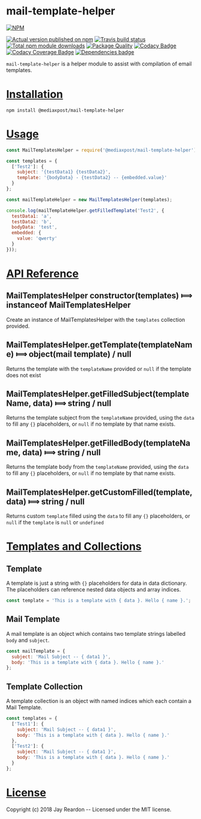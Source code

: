 # mail-template-helper

[![NPM](https://nodei.co/npm/@mediaxpost/mail-template-helper.png?downloads=true)](https://nodei.co/npm/@mediaxpost/mail-template-helper/)

[![Actual version published on npm](http://img.shields.io/npm/v/@mediaxpost/mail-template-helper.svg)](https://www.npmjs.org/package/@mediaxpost/mail-template-helper)
[![Travis build status](https://travis-ci.org/MediaXPost/mail-template-helper.svg)](https://www.npmjs.org/package/@mediaxpost/mail-template-helper)
[![Total npm module downloads](http://img.shields.io/npm/dt/@mediaxpost/mail-template-helper.svg)](https://www.npmjs.org/package/@mediaxpost/mail-template-helper)
[![Package Quality](http://npm.packagequality.com/badge/@mediaxpost/mail-template-helper.png)](http://packagequality.com/#?package=@mediaxpost/mail-template-helper)
[![Codacy Badge](https://api.codacy.com/project/badge/Grade/43225424afb04627afd2e026712d5281)](https://www.codacy.com/app/chronosis/mail-template-helper?utm_source=github.com&amp;utm_medium=referral&amp;utm_content=MediaXPost/mail-template-helper&amp;utm_campaign=Badge_Grade)
[![Codacy Coverage  Badge](https://api.codacy.com/project/badge/Coverage/43225424afb04627afd2e026712d5281)](https://www.codacy.com/app/chronosis/mail-template-helper?utm_source=github.com&utm_medium=referral&utm_content=MediaXPost/mail-template-helper&utm_campaign=Badge_Coverage)
[![Dependencies badge](https://david-dm.org/MediaXPost/mail-template-helper/status.svg)](https://david-dm.org/MediaXPost/mail-template-helper?view=list)


`mail-template-helper` is a helper module to assist with compilation of email templates.

# [Installation](#installation)
<a name="installation"></a>

```shell
npm install @mediaxpost/mail-template-helper
```

# [Usage](#usage)
<a name="usage"></a>

```js
const MailTemplatesHelper = require('@mediaxpost/mail-template-helper');

const templates = {
  ['Test2']: {
    subject: '{testData1} {testData2}',
    template: '{bodyData} - {testData2} -- {embedded.value}'
  }
};

const mailTemplateHelper = new MailTemplatesHelper(templates);

console.log(mailTemplateHelper.getFilledTemplate('Test2', {
  testData1: 'a',
  testData2: 'b',
  bodyData: 'test',
  embedded: {
    value: 'qwerty'
  }
}));
```

# [API Reference](#api)
<a name="api"></a>

## MailTemplatesHelper constructor(templates) &#x27fe; instanceof MailTemplatesHelper
Create an instance of MailTemplatesHelper with the `templates` collection provided.

## MailTemplatesHelper.getTemplate(templateName) &#x27fe; object(mail template) / null
Returns the template with the `templateName` provided or `null` if the template does not exist

## MailTemplatesHelper.getFilledSubject(templateName, data) &#x27fe; string / null
Returns the template subject from the `templateName` provided, using the `data` to fill any `{}` placeholders, or `null` if no template by that name exists.

## MailTemplatesHelper.getFilledBody(templateName, data) &#x27fe; string / null
Returns the template body from the `templateName` provided, using the `data` to fill any `{}` placeholders, or `null` if no template by that name exists.

## MailTemplatesHelper.getCustomFilled(template, data) &#x27fe; string / null
Returns custom `template` filled using the `data` to fill any `{}` placeholders, or `null` if the `template` is `null` or `undefined`

# [Templates and Collections](#templates)
<a name="templates"></a>

## Template
A template is just a string with `{}` placeholders for data in data dictionary. The placeholders can reference nested data objects and array indices.

```js
const template = 'This is a template with { data }. Hello { name }.';
```

## Mail Template
A mail template is an object which contains two template strings labelled `body` and `subject`.

```js
const mailTemplate = {
  subject: 'Mail Subject -- { data1 }',
  body: 'This is a template with { data }. Hello { name }.'
};
```

## Template Collection
A template collection is an object with named indices which each contain a Mail Template.

```js
const templates = {
  ['Test1']: {
    subject: 'Mail Subject -- { data1 }',
    body: 'This is a template with { data }. Hello { name }.'
  },
  ['Test2']: {
    subject: 'Mail Subject -- { data1 }',
    body: 'This is a template with { data }. Hello { name }.'
  }
};
```

# [License](#license)
<a name="license"></a>

Copyright (c) 2018 Jay Reardon -- Licensed under the MIT license.

